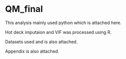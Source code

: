 # QM_final

This analysis mainly used python which is attached here. 

Hot deck imputaion and VIF was processed using R.

Datasets used and is also attached.

Appendix is also attached.
